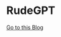 # RudeGPT

[Go to this Blog](https://hashnode.subhranshu.com/rudegpt-an-unconventional-chatgpt-bootleg-with-an-attitude)
